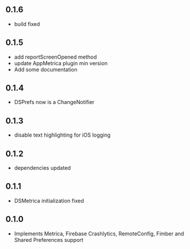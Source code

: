 ## 0.1.6
- build fixed

## 0.1.5
- add reportScreenOpened method
- update AppMetrica plugin min version
- Add some documentation

## 0.1.4
- DSPrefs now is a ChangeNotifier

## 0.1.3
- disable text highlighting for iOS logging

## 0.1.2
- dependencies updated

## 0.1.1
- DSMetrica initialization fixed

## 0.1.0
- Implements Metrica, Firebase Crashlytics, RemoteConfig, Fimber and Shared Preferences support